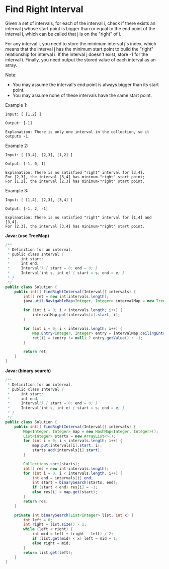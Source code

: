 # Find Right Interval

Given a set of intervals, for each of the interval i, check if there exists an interval j whose start point is bigger than or equal to the end point of the interval i, which can be called that j is on the "right" of i.

For any interval i, you need to store the minimum interval j's index, which means that the interval j has the minimum start point to build the "right" relationship for interval i. If the interval j doesn't exist, store -1 for the interval i. Finally, you need output the stored value of each interval as an array.

Note:

- You may assume the interval's end point is always bigger than its start point.
- You may assume none of these intervals have the same start point.

Example 1:

    Input: [ [1,2] ]

    Output: [-1]

    Explanation: There is only one interval in the collection, so it outputs -1.

Example 2:

    Input: [ [3,4], [2,3], [1,2] ]

    Output: [-1, 0, 1]

    Explanation: There is no satisfied "right" interval for [3,4].
    For [2,3], the interval [3,4] has minimum-"right" start point;
    For [1,2], the interval [2,3] has minimum-"right" start point.

Example 3:

    Input: [ [1,4], [2,3], [3,4] ]

    Output: [-1, 2, -1]

    Explanation: There is no satisfied "right" interval for [1,4] and [3,4].
    For [2,3], the interval [3,4] has minimum-"right" start point.

**Java: (use TreeMap)**
```java
/**
 * Definition for an interval.
 * public class Interval {
 *     int start;
 *     int end;
 *     Interval() { start = 0; end = 0; }
 *     Interval(int s, int e) { start = s; end = e; }
 * }
 */
public class Solution {
    public int[] findRightInterval(Interval[] intervals) {
        int[] ret = new int[intervals.length];
        java.util.NavigableMap<Integer, Integer> intervalMap = new TreeMap<Integer, Integer>();

        for (int i = 0; i < intervals.length; i++) {
            intervalMap.put(intervals[i].start, i);    
        }

        for (int i = 0; i < intervals.length; i++) {
            Map.Entry<Integer, Integer> entry = intervalMap.ceilingEntry(intervals[i].end);
            ret[i] = (entry != null) ? entry.getValue() : -1;
        }

        return ret;
    }
}
```

**Java: (binary search)**
```java
/**
 * Definition for an interval.
 * public class Interval {
 *     int start;
 *     int end;
 *     Interval() { start = 0; end = 0; }
 *     Interval(int s, int e) { start = s; end = e; }
 * }
 */
public class Solution {
    public int[] findRightInterval(Interval[] intervals) {
        Map<Integer, Integer> map = new HashMap<Integer, Integer>();
        List<Integer> starts = new ArrayList<>();
        for (int i = 0; i < intervals.length; i++) {
            map.put(intervals[i].start, i);
            starts.add(intervals[i].start);
        }

        Collections.sort(starts);
        int[] res = new int[intervals.length];
        for (int i = 0; i < intervals.length; i++) {
            int end = intervals[i].end;
            int start = binarySearch(starts, end);
            if (start < end) res[i] = -1;
            else res[i] = map.get(start);
        }
        return res;
    }

    private int binarySearch(List<Integer> list, int x) {
        int left = 0;
        int right = list.size() - 1;
        while (left < right) {
            int mid = left + (right - left) / 2;
            if (list.get(mid) < x) left = mid + 1;
            else right = mid;
        }
        return list.get(left);
    }
}
```
